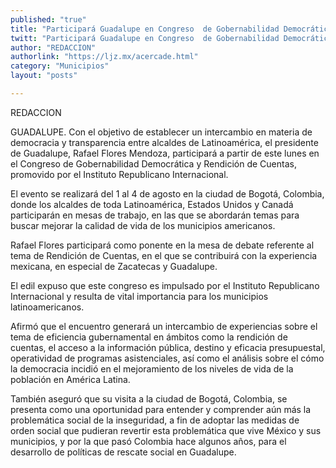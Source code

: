 ```yaml
---
published: "true"
title: "Participará Guadalupe en Congreso  de Gobernabilidad Democrática"
twitt: "Participará Guadalupe en Congreso  de Gobernabilidad Democrática"
author: "REDACCION"
authorlink: "https://ljz.mx/acercade.html"
category: "Municipios"
layout: "posts"

---
```



  REDACCION



  GUADALUPE. Con el objetivo de establecer un intercambio en materia de democracia y transparencia entre alcaldes de Latinoamérica, el presidente de Guadalupe, Rafael Flores Mendoza, participará a partir de este lunes en el Congreso de Gobernabilidad Democrática y Rendición de Cuentas, promovido por el Instituto Republicano Internacional.



  El evento se realizará del 1 al 4 de agosto en la ciudad de Bogotá, Colombia, donde los alcaldes de toda Latinoamérica, Estados Unidos y Canadá participarán en mesas de trabajo, en las que se abordarán temas para buscar mejorar la calidad de vida de los municipios americanos.



  Rafael Flores participará como ponente en la mesa de debate referente al tema de Rendición de Cuentas, en el que se contribuirá con la experiencia mexicana, en especial de Zacatecas y Guadalupe.



  El edil expuso que este congreso es impulsado por el Instituto Republicano Internacional y resulta de vital importancia para los municipios latinoamericanos.



  Afirmó que el encuentro generará un intercambio de experiencias sobre el tema de eficiencia gubernamental en ámbitos como la rendición de cuentas, el acceso a la información pública, destino y eficacia presupuestal, operatividad de programas asistenciales, así como el análisis sobre el cómo la democracia incidió en el mejoramiento de los niveles de vida de la población en América Latina.



  También aseguró que su visita a la ciudad de Bogotá, Colombia, se presenta como una oportunidad para entender y comprender aún más la problemática social de la inseguridad, a fin de adoptar las medidas de orden social que pudieran revertir esta problemática que vive México y sus municipios, y por la que pasó Colombia hace algunos años, para el desarrollo de políticas de rescate social en Guadalupe.

